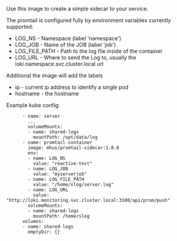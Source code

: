 Use this image to create a simple sidecar to your service.

The promtail is configured fully by environment variables currently supported:

* LOG_NS - Namespace (label 'namespace')
* LOG_JOB - Name of the JOB (label 'job')
* LOG_FILE_PATH - Path to the log file inside of the container
* LOG_URL - Where to send the Log to, usually the loki.namespace.svc.cluster.local url

Additional the image will add the labels

* ip - current ip address to identify a single pod
* hostname - the hostname

Example kube config:

```
      - name: server
        ...
        volumeMounts:
        - name: shared-logs
          mountPath: /opt/data/log
      - name: promtail-container
        image: mhus/promtail-sidecar:1.0.0
        env:
        - name: LOG_NS
          value: "reactive-test"
        - name: LOG_JOB
          value: "myserverjob"
        - name: LOG_FILE_PATH
          value: "/home/slog/server.log"
        - name: LOG_URL
          value: "http://loki.monitoring.svc.cluster.local:3100/api/prom/push"
        volumeMounts:
        - name: shared-logs
          mountPath: /home/slog
      volumes:
      - name: shared-logs
        emptyDir: {}
```
 